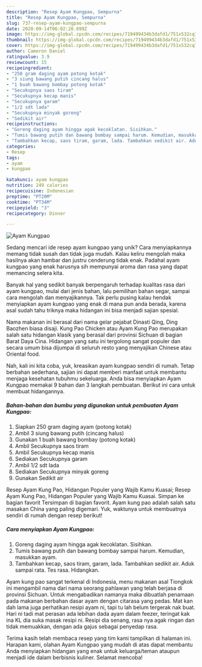 ```yaml
---
description: "Resep Ayam Kungpao, Sempurna"
title: "Resep Ayam Kungpao, Sempurna"
slug: 737-resep-ayam-kungpao-sempurna
date: 2020-09-14T06:02:28.699Z
image: https://img-global.cpcdn.com/recipes/719499434b3dafd1/751x532cq70/ayam-kungpao-foto-resep-utama.jpg
thumbnail: https://img-global.cpcdn.com/recipes/719499434b3dafd1/751x532cq70/ayam-kungpao-foto-resep-utama.jpg
cover: https://img-global.cpcdn.com/recipes/719499434b3dafd1/751x532cq70/ayam-kungpao-foto-resep-utama.jpg
author: Cameron Daniel
ratingvalue: 3.9
reviewcount: 15
recipeingredient:
- "250 gram daging ayam potong kotak"
- "3 siung bawang putih cincang halus"
- "1 buah bawang bombay potong kotak"
- "Secukupnya saos tiram"
- "Secukupnya kecap manis"
- "Secukupnya garam"
- "1/2 sdt lada"
- "Secukupnya minyak goreng"
- "Sedikit air"
recipeinstructions:
- "Goreng daging ayam hingga agak kecoklatan. Sisihkan."
- "Tumis bawang putih dan bawang bombay sampai harum. Kemudian, masukkan ayam."
- "Tambahkan kecap, saos tiram, garam, lada. Tambahkan sedikit air. Aduk sampai rata. Tes rasa. Hidangkan."
categories:
- Resep
tags:
- ayam
- kungpao

katakunci: ayam kungpao 
nutrition: 249 calories
recipecuisine: Indonesian
preptime: "PT20M"
cooktime: "PT34M"
recipeyield: "3"
recipecategory: Dinner

---
```



![Ayam Kungpao](https://img-global.cpcdn.com/recipes/719499434b3dafd1/751x532cq70/ayam-kungpao-foto-resep-utama.jpg)

Sedang mencari ide resep ayam kungpao yang unik? Cara menyiapkannya memang tidak susah dan tidak juga mudah. Kalau keliru mengolah maka hasilnya akan hambar dan justru cenderung tidak enak. Padahal ayam kungpao yang enak harusnya sih mempunyai aroma dan rasa yang dapat memancing selera kita.

Banyak hal yang sedikit banyak berpengaruh terhadap kualitas rasa dari ayam kungpao, mulai dari jenis bahan, lalu pemilihan bahan segar, sampai cara mengolah dan menyajikannya. Tak perlu pusing kalau hendak menyiapkan ayam kungpao yang enak di mana pun anda berada, karena asal sudah tahu triknya maka hidangan ini bisa menjadi sajian spesial.

Nama makanan ini berasal dari nama gelar pejabat Dinasti Qing, Ding Baozhen biasa disaji. Kung Pao Chicken atau Ayam Kung Pao merupakan salah satu hidangan klasik yang berasal dari provinsi Sichuan di bagian Barat Daya Cina. Hidangan yang satu ini tergolong sangat populer dan secara umum bisa dijumpai di seluruh resto yang menyajikan Chinese atau Oriental food.


Nah, kali ini kita coba, yuk, kreasikan ayam kungpao sendiri di rumah. Tetap berbahan sederhana, sajian ini dapat memberi manfaat untuk membantu menjaga kesehatan tubuhmu sekeluarga. Anda bisa menyiapkan Ayam Kungpao memakai 9 bahan dan 3 langkah pembuatan. Berikut ini cara untuk membuat hidangannya.

<!--inarticleads1-->

##### Bahan-bahan dan bumbu yang digunakan untuk pembuatan Ayam Kungpao:

1. Siapkan 250 gram daging ayam (potong kotak)
1. Ambil 3 siung bawang putih (cincang halus)
1. Gunakan 1 buah bawang bombay (potong kotak)
1. Ambil Secukupnya saos tiram
1. Ambil Secukupnya kecap manis
1. Sediakan Secukupnya garam
1. Ambil 1/2 sdt lada
1. Sediakan Secukupnya minyak goreng
1. Gunakan Sedikit air


Resep Ayam Kung Pao, Hidangan Populer yang Wajib Kamu Kuasai; Resep Ayam Kung Pao, Hidangan Populer yang Wajib Kamu Kuasai. Simpan ke bagian favorit Tersimpan di bagian favorit. Ayam kung pao adalah salah satu masakan China yang paling digemari. Yuk, waktunya untuk membuatnya sendiri di rumah dengan resep berikut! 

<!--inarticleads2-->

##### Cara menyiapkan Ayam Kungpao:

1. Goreng daging ayam hingga agak kecoklatan. Sisihkan.
1. Tumis bawang putih dan bawang bombay sampai harum. Kemudian, masukkan ayam.
1. Tambahkan kecap, saos tiram, garam, lada. Tambahkan sedikit air. Aduk sampai rata. Tes rasa. Hidangkan.


Ayam kung pao sangat terkenal di Indonesia, menu makanan asal Tiongkok ini mengambil nama dari nama seorang pahlawan yang telah berjasa di provinsi Sichuan. Untuk mengabadikan namanya maka dibuatlah penamaan pada makanan berbahan dasar ayam dengan citarasa yang pedas. Mat kan dah lama juga perhatikan resipi ayam ni, tapi tu lah belum tergerak nak buat. Hari ni tadi mat perasan ada lebihan dada ayam dalam feezer, teringat kak ina KL dia suka masak resipi ni. Resipi dia senang, rasa nya agak ringan dan tidak memuakkan, dengan ada gajus sebagai penyedap rasa. 

Terima kasih telah membaca resep yang tim kami tampilkan di halaman ini. Harapan kami, olahan Ayam Kungpao yang mudah di atas dapat membantu Anda menyiapkan hidangan yang enak untuk keluarga/teman ataupun menjadi ide dalam berbisnis kuliner. Selamat mencoba!
